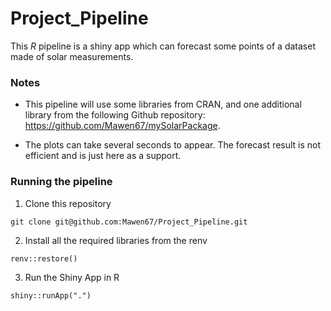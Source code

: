 # Project_Pipeline

This *R* pipeline is a shiny app which can forecast some points of a dataset made of solar measurements.

### Notes

- This pipeline will use some libraries from CRAN, and one additional library from the following Github repository: https://github.com/Mawen67/mySolarPackage.

- The plots can take several seconds to appear. The forecast result is not efficient and is just here as a support.

### Running the pipeline

1. Clone this repository

```
git clone git@github.com:Mawen67/Project_Pipeline.git
```

2. Install all the required libraries from the renv

```
renv::restore()
```

3. Run the Shiny App in R

```
shiny::runApp(".")
```
